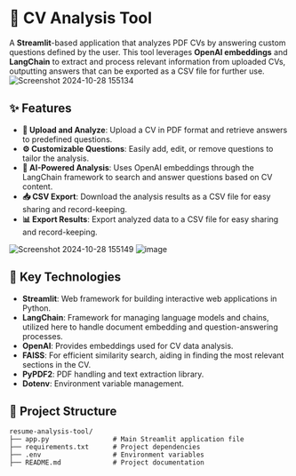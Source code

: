 # 📝 CV Analysis Tool

A **Streamlit**-based application that analyzes PDF CVs by answering custom questions defined by the user. This tool leverages **OpenAI embeddings** and **LangChain** to extract and process relevant information from uploaded CVs, outputting answers that can be exported as a CSV file for further use.
![Screenshot 2024-10-28 155134](https://github.com/user-attachments/assets/9f542e08-946d-4ae6-9306-75fa45d8acc2)


## ✨ Features

- **📄 Upload and Analyze**: Upload a CV in PDF format and retrieve answers to predefined questions.
- **⚙️ Customizable Questions**: Easily add, edit, or remove questions to tailor the analysis.
- **🧠 AI-Powered Analysis**: Uses OpenAI embeddings through the LangChain framework to search and answer questions based on CV content.
- **📥 CSV Export**: Download the analysis results as a CSV file for easy sharing and record-keeping.
- **📊 Export Results**: Export analyzed data to a CSV file for easy sharing and record-keeping.


![Screenshot 2024-10-28 155149](https://github.com/user-attachments/assets/e5dc4a82-3562-446c-b9bc-a5051e9e88e2)
![image](https://github.com/user-attachments/assets/52bfdd46-3c37-4baa-8b7a-ed05f9b8935b)



## 💼 Key Technologies

- **Streamlit**: Web framework for building interactive web applications in Python.
- **LangChain**: Framework for managing language models and chains, utilized here to handle document embedding and question-answering processes.
- **OpenAI**: Provides embeddings used for CV data analysis.
- **FAISS**: For efficient similarity search, aiding in finding the most relevant sections in the CV.
- **PyPDF2**: PDF handling and text extraction library.
- **Dotenv**: Environment variable management.

## 📂 Project Structure

```plaintext
resume-analysis-tool/
├── app.py                # Main Streamlit application file
├── requirements.txt      # Project dependencies
├── .env                  # Environment variables
├── README.md             # Project documentation
